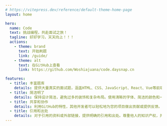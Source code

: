 ```yaml
---
# https://vitepress.dev/reference/default-theme-home-page
layout: home

hero:
  name: Code
  text: 挑战编程，共赴面试之旅！
  tagline: 好好学习，天天向上！！！
  actions:
    - theme: brand
      text: 开始刷题
      link: /guide/
    - theme: alt
      text: 在GitHub上查看
      link: https://github.com/Woshiajuana/code.daysnap.cn

features:
  - title: 丰富题库
    details: 提供大量真实的面试题，涵盖HTML、CSS、JavaScript、React、Vue等前端核心技术。
  - title: 简洁明了
    details: 保持设计简洁，避免过多的装饰和复杂布局。使用清晰的字体、简洁的颜色和一致的排版风格，方便用户查找和筛选题目。
  - title: 共享和协作
    details: 利用GitHub的特性，其他开发者可以轻松地为您的项目做出贡献或提供反馈。鼓励社区参与和协作，共同完善面试题库。
  - title: 引用和出处
    details: 对于引用的资料或外部链接，提供明确的引用和出处。尊重他人的知识产权，并确保内容来源的准确性。
---
```


